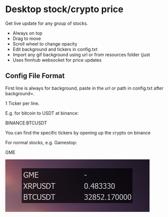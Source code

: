 # Desktop stock/crypto price
Get live update for any group of stocks.

- Always on top
- Drag to move
- Scroll wheel to change opacity
- Edit background and tickers in config.txt
- Import any gif background using url or from resources folder (just 
- Uses finnhub websocket for price updates

## Config File Format
First line is always for background, paste in the url or path in config.txt after background=.

1 Ticker per line.

E.g. for bitcoin to USDT at binance:

BINANCE:BTCUSDT

You can find the specific tickers by opening up the crypto on binance

For normal stocks, e.g. Gamestop:

GME

![example](resources/pic.png)
